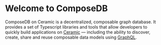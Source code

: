 # Welcome to ComposeDB

<head>
  <meta name="robots" content="noindex" />
  <meta name="googlebot" content="noindex" />
</head>

ComposeDB on Ceramic is a decentralized, composable graph database. It provides a set of Typescript libraries and tools that allow developers to quickly build applications on [Ceramic](https://ceramic.network/) — including the ability to discover, create, share and reuse composable data models using [GraphQL](https://graphql.org/).
